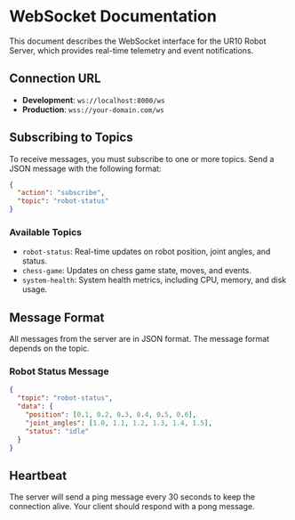 # WebSocket Documentation

This document describes the WebSocket interface for the UR10 Robot Server, which provides real-time telemetry and event notifications.

## Connection URL

- **Development**: `ws://localhost:8000/ws`
- **Production**: `wss://your-domain.com/ws`

## Subscribing to Topics

To receive messages, you must subscribe to one or more topics. Send a JSON message with the following format:

```json
{
  "action": "subscribe",
  "topic": "robot-status"
}
```

### Available Topics

- `robot-status`: Real-time updates on robot position, joint angles, and status.
- `chess-game`: Updates on chess game state, moves, and events.
- `system-health`: System health metrics, including CPU, memory, and disk usage.

## Message Format

All messages from the server are in JSON format. The message format depends on the topic.

### Robot Status Message

```json
{
  "topic": "robot-status",
  "data": {
    "position": [0.1, 0.2, 0.3, 0.4, 0.5, 0.6],
    "joint_angles": [1.0, 1.1, 1.2, 1.3, 1.4, 1.5],
    "status": "idle"
  }
}
```

## Heartbeat

The server will send a ping message every 30 seconds to keep the connection alive. Your client should respond with a pong message.


